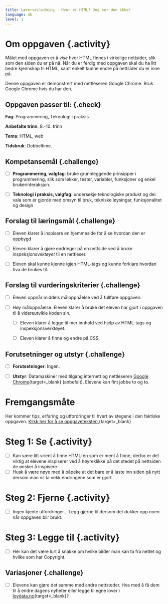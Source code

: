 ```yaml
---
title: Lærerveiledning - Hvor er HTML? Jeg ser den ikke!
language: nb
level: 1
---
```


# Om oppgaven {.activity}
Målet med oppgaven er å _vise_ hvor HTML finnes i virkelige nettsider, slik som
den siden du er på nå. Når du er ferdig med oppgaven skal du ha litt bedre
kjennskap til HTML, samt enkelt kunne endre på nettsider du er inne på.

Denne oppgaven er demonstrert med nettleseren Google Chrome. Bruk Google Chrome
hvis du har den.


## Oppgaven passer til: {.check}
 __Fag__: Programmering, Teknologi i praksis

__Anbefalte trinn__: 8.-10. trinn

__Tema__: HTML, web

__Tidsbruk__: Dobbeltime.


## Kompetansemål {.challenge}

- [ ] __Programmering, valgfag__: bruke grunnleggende prinsipper i programmering, slik som løkker, tester, variabler, funksjoner og enkel brukerinteraksjon.

- [ ] __Teknologi i praksis, valgfag__: undersøkje teknologiske produkt og dei vala som er gjorde med omsyn til bruk, tekniske løysingar, funksjonalitet og design


## Forslag til læringsmål {.challenge}
- [ ] Eleven klarer å inspisere en hjemmeside for å se hvordan den er oppbygd
- [ ] Eleven klarer å gjøre endringer på en nettside ved å bruke _inspeksjonsvektøyet_ til en nettleser.
- [ ] Eleven skal kunne kjenne igjen HTML-tags og kunne forklare hvordan hva de brukes til. 


## Forslag til vurderingskriterier {.challenge}

- [ ] Eleven oppnår middels måloppnåelse ved å fullføre oppgaven.

- [ ] Høy måloppnåelse: Eleven klarer å bruke det eleven har gjort i oppgaven til å videreutvikle koden sin.
  - [ ] Eleven klarer å legge til mer innhold ved hjelp av HTML-tags og inspeksjonsverktøyet. 
  - [ ] Eleven klarer å finne og endre på CSS.


## Forutsetninger og utstyr {.challenge}
- [ ] __Forutsetninger__: Ingen.    

- [ ] __Utstyr__: Datamaskiner med tilgang internett og nettleseren [Google Chrome](https://www.google.com/chrome/browser/desktop/index.html){target=_blank} (anbefalt). Elevene kan fint jobbe to og to.


# Fremgangsmåte
Her kommer tips, erfaring og utfordringer til hvert av stegene i den faktiske oppgaven. [Klikk her for å se oppgaveteksten.](hvor_er_html.html){target=_blank}

# Steg 1: Se {.activity}
- [ ] Kan være litt vrient å finne HTML-en som er ment å finne, derfor er det viktig at elevene inspiserer ved å høyreklikke på det stedet på nettsiden de ønsker å inspisere. 
- [ ] Husk å være nøye med å påpeke at det bare er å laste inn siden på nytt dersom man vil ta vekk endringene som er gjort.

# Steg 2: Fjerne {.activity}
- [ ] Ingen kjente utfordringer... Legg gjerne til dersom det dukker opp noen når oppgaven blir brukt.

# Steg 3: Legge til {.activity}
- [ ] Her kan det være lurt å snakke om hvilke bilder man kan ta fra nettet og hvilke som har Copyright.

## Variasjoner {.challenge}
- [ ] Elevene kan gjøre det samme med andre nettsteder. Hva med å få dem til å endre dagens nyheter eller legge til egne lover i [lovdata.no](http://lovdata.no){target=_blank}?
